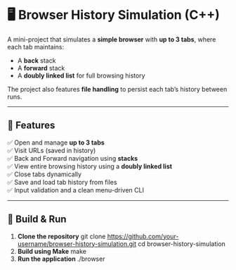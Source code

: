 # 🖥️ Browser History Simulation (C++)

A mini-project that simulates a **simple browser** with **up to 3 tabs**, where each tab maintains:
- A **back** stack
- A **forward** stack
- A **doubly linked list** for full browsing history

The project also features **file handling** to persist each tab’s history between runs.

---

## 🚀 Features

✅ Open and manage **up to 3 tabs**  
✅ Visit URLs (saved in history)  
✅ Back and Forward navigation using **stacks**  
✅ View entire browsing history using a **doubly linked list**  
✅ Close tabs dynamically  
✅ Save and load tab history from files  
✅ Input validation and a clean menu-driven CLI

---

## 🔧 Build & Run

1. **Clone the repository**
   git clone https://github.com/your-username/browser-history-simulation.git
   cd browser-history-simulation
2. **Build using Make**
   make
3. **Run the application**
   ./browser
